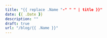 ```yaml
---
title: "{{ replace .Name "-" " " | title }}"
date: {{ .Date }}
description: ""
draft: true
url: "/blog/{{ .Name }}"
---
```

